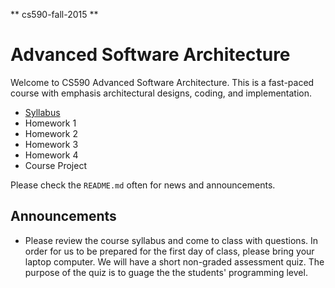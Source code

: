 ** cs590-fall-2015 **

# Advanced Software Architecture

Welcome to CS590 Advanced Software Architecture. This is a fast-paced course with emphasis architectural designs, coding, and implementation.

* [Syllabus](Syllabus.md)
* Homework 1
* Homework 2
* Homework 3
* Homework 4
* Course Project

Please check the `README.md` often for news and announcements.

## Announcements

* Please review the course syllabus and come to class with questions.  In order for us to be prepared for the first day of class, please bring your laptop computer.  We will have a short non-graded assessment quiz.  The purpose of the quiz is to guage the the students' programming level.
